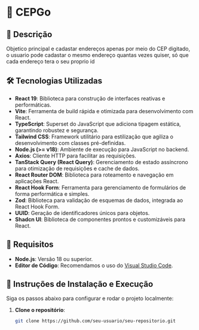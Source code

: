 # 🚀  CEPGo


## 📖 Descrição

Objetico principal e cadastar endereços apenas por meio do CEP digitado, o usuario pode cadastar o mesmo endereço quantas vezes quiser, só que cada endereço tera o seu proprio id

## 🛠 Tecnologias Utilizadas

- **React 19**: Biblioteca para construção de interfaces reativas e performáticas.
- **Vite**: Ferramenta de build rápida e otimizada para desenvolvimento com React.
- **TypeScript**: Superset do JavaScript que adiciona tipagem estática, garantindo robustez e segurança.
- **Tailwind CSS**: Framework utilitário para estilização que agiliza o desenvolvimento com classes pré-definidas.
- **Node.js (>= v18)**: Ambiente de execução para JavaScript no backend.
- **Axios**: Cliente HTTP para facilitar as requisições.
- **TanStack Query (React Query)**: Gerenciamento de estado assíncrono para otimização de requisições e cache de dados.
- **React Router DOM**: Biblioteca para roteamento e navegação em aplicações React.
- **React Hook Form**: Ferramenta para gerenciamento de formulários de forma performática e simples.
- **Zod**: Biblioteca para validação de esquemas de dados, integrada ao React Hook Form.
- **UUID**: Geração de identificadores únicos para objetos.
- **Shadcn UI**: Biblioteca de componentes prontos e customizáveis para React.

## 📌 Requisitos

- **Node.js**: Versão 18 ou superior.
- **Editor de Código**: Recomendamos o uso do [Visual Studio Code](https://code.visualstudio.com/).

## 🚀 Instruções de Instalação e Execução

Siga os passos abaixo para configurar e rodar o projeto localmente:

1. **Clone o repositório**:
   ```sh
   git clone https://github.com/seu-usuario/seu-repositorio.git
